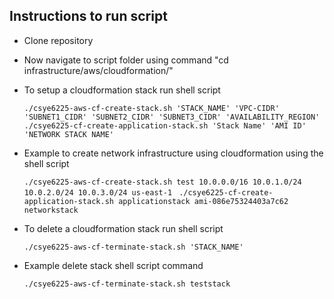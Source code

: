## Instructions to run script

* Clone repository
* Now navigate to script folder using command "cd infrastructure/aws/cloudformation/"
* To setup a cloudformation stack run shell script

     `./csye6225-aws-cf-create-stack.sh 'STACK_NAME' 'VPC-CIDR' 'SUBNET1_CIDR' 'SUBNET2_CIDR' 'SUBNET3_CIDR' 'AVAILABILITY_REGION'`
     `./csye6225-cf-create-application-stack.sh 'Stack Name' 'AMI ID' 'NETWORK STACK NAME'`
* Example to create network infrastructure using cloudformation using the shell script 

    `./csye6225-aws-cf-create-stack.sh test 10.0.0.0/16 10.0.1.0/24 10.0.2.0/24 10.0.3.0/24 us-east-1 `
    `./csye6225-cf-create-application-stack.sh applicationstack ami-086e75324403a7c62 networkstack
`
* To delete a cloudformation stack run shell script 

    `./csye6225-aws-cf-terminate-stack.sh 'STACK_NAME'`
    
* Example delete stack shell script command
 
    `./csye6225-aws-cf-terminate-stack.sh teststack`